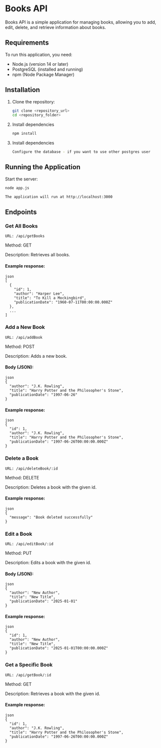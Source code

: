 # Books API

Books API is a simple application for managing books, allowing you to add, edit, delete, and retrieve information about books.

## Requirements

To run this application, you need:
- Node.js (version 14 or later)
- PostgreSQL (installed and running)
- npm (Node Package Manager)

## Installation

1. Clone the repository:
   ```bash
   git clone <repository_url>
   cd <repository_folder>
2. Install dependencies
   ```bash
   npm install
3. Install dependencies
   ```bash
   Configure the database - if you want to use other postgres user
   ```

## Running the Application

Start the server:

```bash
node app.js

The application will run at http://localhost:3000
```

## Endpoints
### Get All Books
```
URL: /api/getBooks
```
Method: GET

Description: Retrieves all books.

#### Example response:
```
json
[
  {
    "id": 1,
    "author": "Harper Lee",
    "title": "To Kill a Mockingbird",
    "publicationDate": "1960-07-11T00:00:00.000Z"
  },
  ...
]
```

### Add a New Book
```
URL: /api/addBook
```
Method: POST

Description: Adds a new book.

#### Body (JSON):
```
json
{
  "author": "J.K. Rowling",
  "title": "Harry Potter and the Philosopher's Stone",
  "publicationDate": "1997-06-26"
}
```
#### Example response:
```
json
{
  "id": 1,
  "author": "J.K. Rowling",
  "title": "Harry Potter and the Philosopher's Stone",
  "publicationDate": "1997-06-26T00:00:00.000Z"
}
```

### Delete a Book
```
URL: /api/deleteBook/:id
```
Method: DELETE

Description: Deletes a book with the given id.

#### Example response:

```
json
{
  "message": "Book deleted successfully"
}
```
### Edit a Book
```
URL: /api/editBook/:id
```
Method: PUT

Description: Edits a book with the given id.

#### Body (JSON):

```
json
{
  "author": "New Author",
  "title": "New Title",
  "publicationDate": "2025-01-01"
}
```
#### Example response:
```
json
{
  "id": 1,
  "author": "New Author",
  "title": "New Title",
  "publicationDate": "2025-01-01T00:00:00.000Z"
}
```
### Get a Specific Book
```
URL: /api/getBook/:id
```
Method: GET

Description: Retrieves a book with the given id.

#### Example response:
```
json
{
  "id": 1,
  "author": "J.K. Rowling",
  "title": "Harry Potter and the Philosopher's Stone",
  "publicationDate": "1997-06-26T00:00:00.000Z"
}
```
